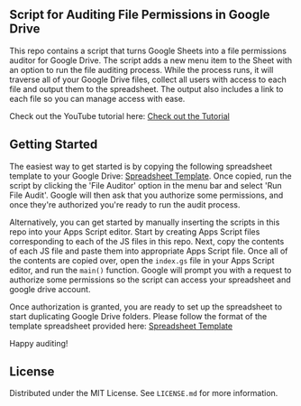<!-- DESCRIPTION -->
## Script for Auditing File Permissions in Google Drive

This repo contains a script that turns Google Sheets into a file permissions auditor for Google Drive. The script adds a new menu item to the Sheet with an option to run the file auditing process. While the process runs, it will traverse all of your Google Drive files, collect all users with access to each file and output them to the spreadsheet. The output also includes a link to each file so you can manage access with ease.

Check out the YouTube tutorial here: [Check out the Tutorial](https://youtu.be/GWnCoA3seVI)

## Getting Started

The easiest way to get started is by copying the following spreadsheet template to your Google Drive: [Spreadsheet Template](https://docs.google.com/spreadsheets/d/1psxqXe_9PG5ITPYeU5Sk8Fm0PhjihfsphqN-TAkeEio/edit?usp=sharing). Once copied, run the script by clicking the 'File Auditor' option in the menu bar and select 'Run File Audit'. Google will then ask that you authorize some permissions, and once they're authorized you're ready to run the audit process.

Alternatively, you can get started by manually inserting the scripts in this repo into your Apps Script editor. Start by creating Apps Script files corresponding to each of the JS files in this repo. Next, copy the contents of each JS file and paste them into appropriate Apps Script file. Once all of the contents are copied over, open the `index.gs` file in your Apps Script editor, and run the `main()` function. Google will prompt you with a request to authorize some permissions so the script can access your spreadsheet and google drive account. 

Once authorization is granted, you are ready to set up the spreadsheet to start duplicating Google Drive folders. Please follow the format of the template spreadsheet provided here: [Spreadsheet Template](https://docs.google.com/spreadsheets/d/1psxqXe_9PG5ITPYeU5Sk8Fm0PhjihfsphqN-TAkeEio/edit?usp=sharing)

Happy auditing!

<!-- LICENSE -->
## License

Distributed under the MIT License. See `LICENSE.md` for more information.